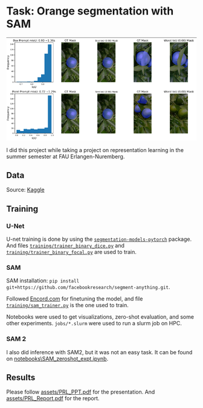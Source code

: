 # Task: Orange segmentation with SAM

![](assets/sam_results.png)

I did this project while taking a project on representation learning in the summer semester at FAU Erlangen-Nuremberg.


## Data
Source: [Kaggle](https://www.kaggle.com/datasets/durgapokharel/orange-infection-mask-dataset)

## Training
### U-Net
U-net training is done by using the [`segmentation-models-pytorch`](https://github.com/qubvel-org/segmentation_models.pytorch) package. And files [`training/trainer_binary_dice.py`](training/trainer_binary_dice.py) and [`training/trainer_binary_focal.py`](training/trainer_binary_focal.py) are used to train.

### SAM
SAM installation: `pip install git+https://github.com/facebookresearch/segment-anything.git`.

Followed [Encord.com](https://encord.com/blog/learn-how-to-fine-tune-the-segment-anything-model-sam/) for finetuning the model, and file [`training/sam_trainer.py`](training/sam_trainer.py) is the one used to train.

Notebooks were used to get visualizations, zero-shot evaluation, and some other experiments. `jobs/*.slurm` were used to run a slurm job on HPC.

### SAM 2
I also did inference with SAM2, but it was not an easy task. It can be found on [notebooks\SAM_zeroshot_expt.ipynb](notebooks\SAM_zeroshot_expt.ipynb).

## Results
Please follow [assets/PRL_PPT.pdf](assets/PRL_PPT.pdf) for the presentation. And [assets/PRL_Report.pdf](assets/PRL_Report.pdf) for the report.